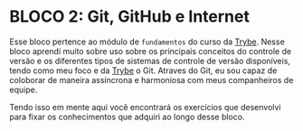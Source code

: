 # BLOCO 2: Git, GitHub e Internet

Esse bloco pertence ao módulo de `fundamentos` do curso da [Trybe](https://www.betrybe.com/). Nesse bloco aprendi muito sobre uso sobre os principais conceitos do controle de versão e os diferentes tipos de sistemas de controle de versão disponíveis, tendo como meu foco e da [Trybe](https://www.betrybe.com/) o Git.
Atraves do Git, eu sou capaz de coloborar de maneira assíncrona e harmoniosa com meus companheiros de equipe.

Tendo isso em mente aqui você encontrará os exercícios que desenvolvi para fixar os conhecimentos que adquiri ao longo desse bloco.
